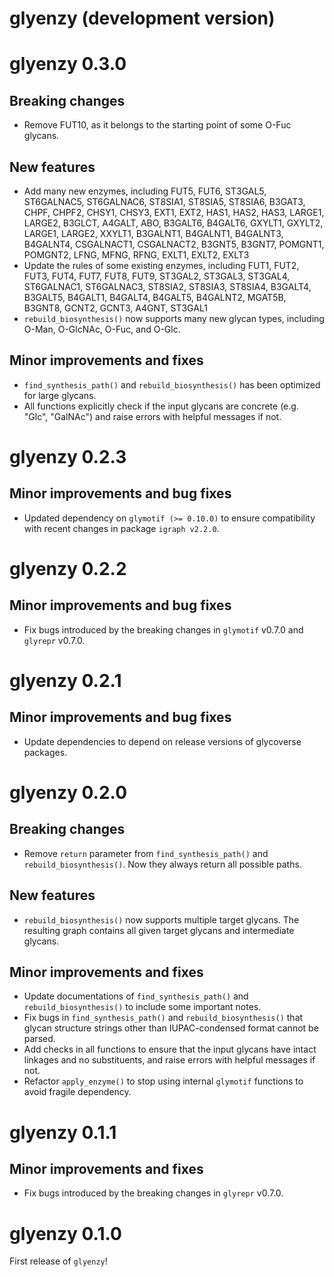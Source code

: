 # glyenzy (development version)

# glyenzy 0.3.0

## Breaking changes

* Remove FUT10, as it belongs to the starting point of some O-Fuc glycans.

## New features

* Add many new enzymes, including FUT5, FUT6, ST3GAL5, ST6GALNAC5, ST6GALNAC6, ST8SIA1, ST8SIA5, ST8SIA6, B3GAT3, CHPF, CHPF2, CHSY1, CHSY3, EXT1, EXT2, HAS1, HAS2, HAS3, LARGE1, LARGE2, B3GLCT, A4GALT, ABO, B3GALT6, B4GALT6, GXYLT1, GXYLT2, LARGE1, LARGE2, XXYLT1, B3GALNT1, B4GALNT1, B4GALNT3, B4GALNT4, CSGALNACT1, CSGALNACT2, B3GNT5, B3GNT7, POMGNT1, POMGNT2, LFNG, MFNG, RFNG, EXLT1, EXLT2, EXLT3
* Update the rules of some existing enzymes, including FUT1, FUT2, FUT3, FUT4, FUT7, FUT8, FUT9, ST3GAL2, ST3GAL3, ST3GAL4, ST6GALNAC1, ST6GALNAC3, ST8SIA2, ST8SIA3, ST8SIA4, B3GALT4, B3GALT5, B4GALT1, B4GALT4, B4GALT5, B4GALNT2, MGAT5B, B3GNT8, GCNT2, GCNT3, A4GNT, ST3GAL1
* `rebuild_biosynthesis()` now supports many new glycan types, including O-Man, O-GlcNAc, O-Fuc, and O-Glc.

## Minor improvements and fixes

* `find_synthesis_path()` and `rebuild_biosynthesis()` has been optimized for large glycans.
* All functions explicitly check if the input glycans are concrete (e.g. "Glc", "GalNAc") and raise errors with helpful messages if not.

# glyenzy 0.2.3

## Minor improvements and bug fixes

* Updated dependency on `glymotif (>= 0.10.0)` to ensure compatibility with recent changes in package `igraph v2.2.0`.

# glyenzy 0.2.2

## Minor improvements and bug fixes

* Fix bugs introduced by the breaking changes in `glymotif` v0.7.0 and `glyrepr` v0.7.0.

# glyenzy 0.2.1

## Minor improvements and bug fixes

* Update dependencies to depend on release versions of glycoverse packages.

# glyenzy 0.2.0

## Breaking changes

* Remove `return` parameter from `find_synthesis_path()` and `rebuild_biosynthesis()`. Now they always return all possible paths.

## New features

* `rebuild_biosynthesis()` now supports multiple target glycans. The resulting graph contains all given target glycans and intermediate glycans.

## Minor improvements and fixes

* Update documentations of `find_synthesis_path()` and `rebuild_biosynthesis()` to include some important notes.
* Fix bugs in `find_synthesis_path()` and `rebuild_biosynthesis()` that glycan structure strings other than IUPAC-condensed format cannot be parsed.
* Add checks in all functions to ensure that the input glycans have intact linkages and no substituents, and raise errors with helpful messages if not.
* Refactor `apply_enzyme()` to stop using internal `glymotif` functions to avoid fragile dependency.

# glyenzy 0.1.1

## Minor improvements and fixes

* Fix bugs introduced by the breaking changes in `glyrepr` v0.7.0.

# glyenzy 0.1.0

First release of `glyenzy`!
